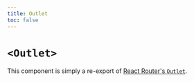 ```yaml
---
title: Outlet
toc: false
---
```


# `<Outlet>`

<docs-info>This component is simply a re-export of [React Router's `Outlet`][rr-outlet].</docs-info>

[rr-outlet]: https://reactrouter.com/components/outlet
